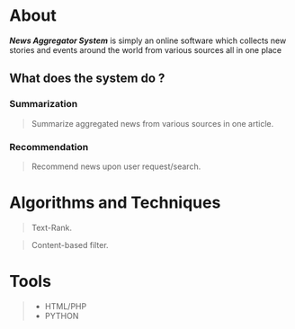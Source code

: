 # About
***News Aggregator System*** is simply an online software which collects new stories and events around the world from various sources all in one place
## What does the system do ?
### Summarization
> Summarize aggregated news from various sources in one article.
### Recommendation
> Recommend news upon user request/search.
# Algorithms and Techniques
> Text-Rank.

>Content-based filter.
# Tools
> - HTML/PHP 
> - PYTHON
